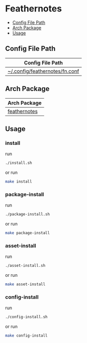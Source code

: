

# Feathernotes

* [Config File Path](#config-file-path)
* [Arch Package](#arch-package)
* [Usage](#usage)




## Config File Path

| Config File Path |
| --- |
| [~/.config/feathernotes/fn.conf](./asset/overlay/etc/skel/.config/feathernotes/fn.conf) |




## Arch Package

| Arch Package |
| --- |
| [feathernotes](https://archlinux.org/packages/extra/x86_64/feathernotes/) |




## Usage


### install

run

``` sh
./install.sh
```

or run

``` sh
make install
```


### package-install

run

``` sh
./package-install.sh
```

or run

``` sh
make package-install
```


### asset-install

run

``` sh
./asset-install.sh
```

or run

``` sh
make asset-install
```


### config-install

run

``` sh
./config-install.sh
```

or run

``` sh
make config-install
```
